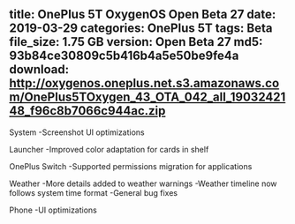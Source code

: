 title: OnePlus 5T OxygenOS Open Beta 27
date: 2019-03-29
categories: OnePlus 5T
tags: Beta
file_size: 1.75 GB
version: Open Beta 27
md5: 93b84ce30809c5b416b4a5e50be9fe4a
download: http://oxygenos.oneplus.net.s3.amazonaws.com/OnePlus5TOxygen_43_OTA_042_all_1903242148_f96c8b7066c944ac.zip
---
System
-Screenshot UI optimizations

Launcher
-Improved color adaptation for cards in shelf

OnePlus Switch
-Supported permissions migration for applications

Weather
-More details added to weather warnings
-Weather timeline now follows system time format
-General bug fixes

Phone
-UI optimizations

